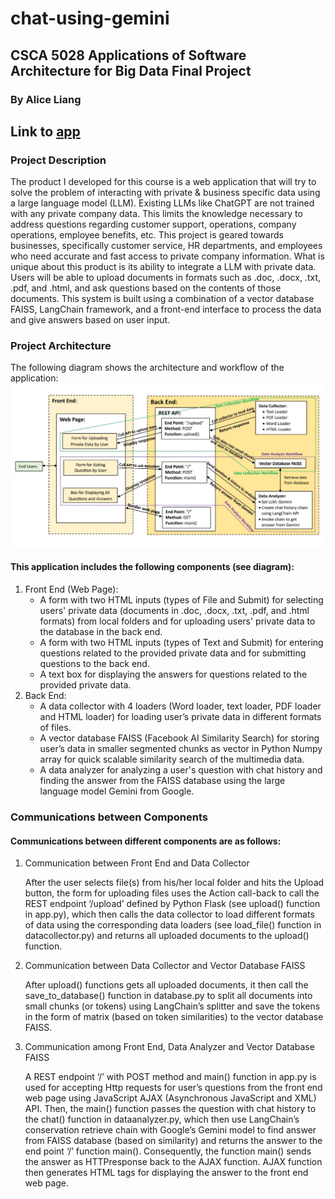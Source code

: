 # chat-using-gemini
## CSCA 5028 Applications of Software Architecture for Big Data Final Project
### By Alice Liang
## Link to [app](https://chat-using-gemini-9141a48a06cb.herokuapp.com/)

### **Project Description**

The product I developed for this course is a web application that will try to solve the problem of interacting with private & business specific data using a large language model (LLM). Existing LLMs like ChatGPT are not trained with any private company data. This limits the knowledge necessary to address questions regarding customer support, operations, company operations, employee benefits, etc. This project is geared towards businesses, specifically customer service, HR departments, and employees who need accurate and fast access to private company information. What is unique about this product is its ability to integrate a LLM with private data. Users will be able to upload documents in formats such as .doc, .docx, .txt, .pdf, and .html, and ask questions based on the contents of those documents. This system is built using a combination of a vector database FAISS, LangChain framework, and a front-end interface to process the data and give answers based on user input.

### Project Architecture

The following diagram shows the architecture and workflow of the application:
![picture of diagram](https://github.com/aliceliang22/chat-using-gemini/blob/main/src/static/images/diagram.jpg)

#### This application includes the following components (see diagram):
1. Front End (Web Page):
    - A form with two HTML inputs (types of File and Submit) for selecting users' private data (documents in .doc, .docx, .txt, .pdf, and .html formats) from local folders and for uploading users' private data to the database in the back end.
    - A form with two HTML inputs (types of Text and Submit) for entering questions related to the provided private data and for submitting questions to the back end.
    - A text box for displaying the answers for questions related to the provided private data.
2. Back End:
    - A data collector with 4 loaders (Word  loader, text loader, PDF loader and HTML loader) for loading user’s private data in different formats of files.
    - A vector database FAISS (Facebook AI Similarity Search) for storing user’s data in smaller segmented chunks as vector in Python Numpy array for quick scalable similarity search of the multimedia data.
    - A data analyzer for analyzing a user's question with chat history and finding the answer from the FAISS database using the large language model Gemini from Google.

### Communications between Components
#### Communications between different components are as follows:

1. Communication between Front End and Data Collector

    After the user selects file(s) from his/her local folder and hits the Upload button, the form for uploading files uses the Action call-back to call the REST endpoint ‘/upload’ defined by Python Flask (see upload() function in app.py), which then calls the data collector to load different formats of data using the corresponding data loaders (see load_file() function in datacollector.py) and returns all uploaded documents to the upload() function.

2. Communication between Data Collector and Vector Database FAISS

    After upload() functions gets all uploaded documents, it then call the save_to_database() function in database.py to split all documents into small chunks (or tokens) using LangChain’s splitter and save the tokens in the form of matrix (based on token similarities) to the vector database FAISS.

3. Communication among Front End, Data Analyzer and Vector Database FAISS

    A REST endpoint ‘/’ with POST method and main() function in app.py is used for accepting Http requests for user’s questions from the front end web page using JavaScript AJAX (Asynchronous JavaScript and XML) API. Then, the main() function passes the question with chat history to the chat() function in dataanalyzer.py, which then use LangChain’s conservation retrieve chain with Google’s Gemini model to find answer from FAISS database (based on similarity) and returns the answer to the end point ‘/’ function main(). Consequently, the function main() sends the answer as HTTPresponse back to the AJAX function. AJAX function then generates HTML tags for displaying the answer to the front end web page.
